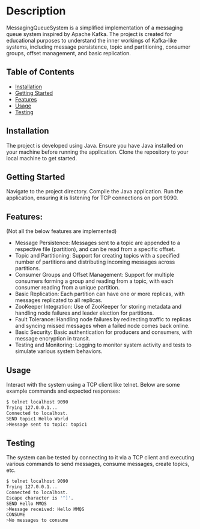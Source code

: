# Description
MessagingQueueSystem is a simplified implementation of a messaging queue system inspired by Apache Kafka. The project is created for educational purposes to understand the inner workings of Kafka-like systems, including message persistence, topic and partitioning, consumer groups, offset management, and basic replication.

## Table of Contents
- [Installation](#installation)
- [Getting Started](#getting-started)
- [Features](#features)
- [Usage](#usage)
- [Testing](#testing)

## Installation

The project is developed using Java. Ensure you have Java installed on your machine before running the application. Clone the repository to your local machine to get started.

## Getting Started

Navigate to the project directory.
Compile the Java application.
Run the application, ensuring it is listening for TCP connections on port 9090.

## Features:
(Not all the below features are implemented)
- Message Persistence: Messages sent to a topic are appended to a respective file (partition), and can be read from a specific offset.
- Topic and Partitioning: Support for creating topics with a specified number of partitions and distributing incoming messages across partitions.
- Consumer Groups and Offset Management: Support for multiple consumers forming a group and reading from a topic, with each consumer reading from a unique partition.
- Basic Replication: Each partition can have one or more replicas, with messages replicated to all replicas.
- ZooKeeper Integration: Use of ZooKeeper for storing metadata and handling node failures and leader election for partitions.
- Fault Tolerance: Handling node failures by redirecting traffic to replicas and syncing missed messages when a failed node comes back online.
- Basic Security: Basic authentication for producers and consumers, with message encryption in transit.
- Testing and Monitoring: Logging to monitor system activity and tests to simulate various system behaviors.


## Usage

Interact with the system using a TCP client like telnet. Below are some example commands and expected responses:

```sh
$ telnet localhost 9090
Trying 127.0.0.1...
Connected to localhost.
SEND topic1 Hello World
>Message sent to topic: topic1
```


## Testing

The system can be tested by connecting to it via a TCP client and executing various commands to send messages, consume messages, create topics, etc.

```sh 
$ telnet localhost 9090
Trying 127.0.0.1...
Connected to localhost.
Escape character is '^]'.
SEND Hello MMQS
>Message received: Hello MMQS
CONSUME
>No messages to consume
```
